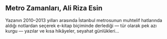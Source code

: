 ## Metro Zamanları, Ali Riza Esin
Yazanın 2010–2013 yılları arasında İstanbul metrosunun muhtelif hatlarında aldığı notlardan seçerek e-kitap biçiminde derlediği — tür olarak pek azı kurgu — yazılar ve kısa hikâyeler, seyahat günlükleri…
